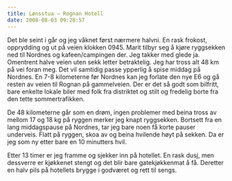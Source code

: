 ```yaml
---
title: Lønsstua – Rognan Hotell
date: 2008-08-03 09:28:57
---
```


Det ble seint i går og jeg våknet først nærmere halvni. En rask frokost, opprydding og ut på veien klokken 0945. Marit tilbyr seg å kjøre ryggsekken ned til Nordnes og kafeen/campingen der. Jeg takker med glede ja. Omentrent halve veien uten sekk letter betraktelig. Jeg har tross alt 48 km på vei foran meg. Det vil samtidig passe ypperlig å spise middag på Nordnes. En 7-8 kilometerne før Nordnes kan jeg forlate den nye E6 og gå resten av veien til Rognan på gammelveien. Der er det så godt som bilfritt, bare enkelte lokale biler med folk fra distriktet og stilt og fredelig borte fra den tette sommertrafikken.

De 48 kilometerne går som en drøm, ingen problemer med beina tross av mellom 17 og 18 kg på ryggen merker jeg knapt ryggsekken. Bortsett fra en lang middagspause på Nordnes, tar jeg bare noen få korte pauser underveis. Flatt på ryggen, skoa av og beina hvilende høyt på sekken. Da er jeg som ny etter bare en 10 minutters hvil.

Etter 13 timer er jeg framme og sjekker inn på hotellet. En rask dusj, men dessverre er kjøkkenet stengt og det blir bare gatekjøkkenmat å få. Deretter en halv pils på hotellets brygge i godværet og rett til sengs.
